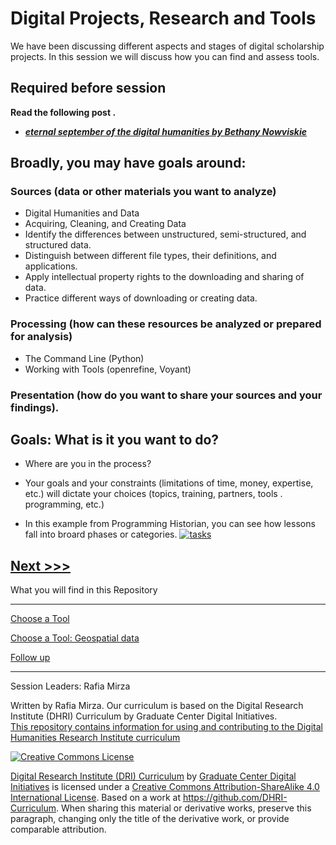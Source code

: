 

# Digital Projects, Research and Tools

We have been discussing different aspects and stages of digital scholarship projects. In this session we will discuss how you can find and assess tools.  

## Required before session
**Read the following post .**
* ***[eternal september of the digital humanities by Bethany Nowviskie](http://nowviskie.org/2010/eternal-september-of-the-digital-humanities/)***

## Broadly, you may have goals around: 
### Sources (data or other materials you want to analyze)
* Digital Humanities and Data
* Acquiring, Cleaning, and Creating Data
* Identify the differences between unstructured, semi-structured, and structured data.
* Distinguish between different file types, their definitions, and applications.
* Apply intellectual property rights to the downloading and sharing of data.
* Practice different ways of downloading or creating data.
### Processing (how can these resources be analyzed or prepared for analysis) 
* The Command Line (Python)
* Working with Tools (openrefine, Voyant)
### Presentation (how do you want to share your sources and your findings). 

## Goals: What is it you want to do?
* Where are you in the process? 
* Your goals and your constraints (limitations of time, money, expertise, etc.) will dictate your choices (topics, training, partners, tools . programming, etc.)

* In this example from Programming Historian, you can see how lessons fall into broard phases or categories. 
[![tasks](https://github.com/SouthernMethodistUniversity/tools/blob/master/images/phlessons.PNG)](https://programminghistorian.org/posts/full-text-search)



[Next >>>](sections/choose.md)  
----

What you will find in this Repository

-----

[Choose a Tool](sections/choose.md)  

[Choose a Tool: Geospatial data](sections/geodata.md)

[Follow up](sections/continue.md)



-----

Session Leaders: Rafia Mirza

Written by Rafia Mirza.
Our curriculum is based on the Digital Research Institute (DHRI) Curriculum by Graduate Center Digital Initiatives.   
[This repository contains information for using and contributing to the Digital Humanities Research Institute curriculum](https://github.com/DHRI-Curriculum/guide) 

[![Creative Commons License](https://i.creativecommons.org/l/by-sa/4.0/88x31.png)](http://creativecommons.org/licenses/by-sa/4.0/)

[Digital Research Institute (DRI) Curriculum](http://purl.org/dc/terms/) by [Graduate Center Digital Initiatives](https://gcdi.commons.gc.cuny.edu/) is licensed under a [Creative Commons Attribution-ShareAlike 4.0 International License](http://creativecommons.org/licenses/by-sa/4.0/). Based on a work at <https://github.com/DHRI-Curriculum>. When sharing this material or derivative works, preserve this paragraph, changing only the title of the derivative work, or provide comparable attribution.


